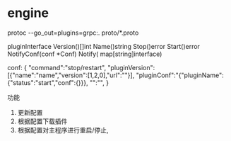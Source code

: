 # engine

protoc --go_out=plugins=grpc:. proto/*.proto

pluginInterface
Version()[]int
Name()string
Stop()error
Start()error
NotifyConf(conf *Conf)
Notify( map[string]interface)

conf: {
"command":"stop/restart",
"pluginVersion":[{"name":"name","version":[1,2,0],"url":""}],
"pluginConf":"{"pluginName":{"status":"start","conf":{}}},
"":"",
}

功能
1. 更新配置
2. 根据配置下载插件
2. 根据配置对主程序进行重启/停止,